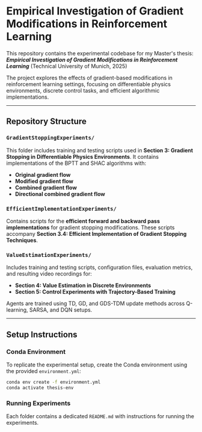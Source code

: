 # Empirical Investigation of Gradient Modifications in Reinforcement Learning

This repository contains the experimental codebase for my Master's thesis: **_Empirical Investigation of Gradient Modifications in Reinforcement Learning_** (Technical University of Munich, 2025)

The project explores the effects of gradient-based modifications in reinforcement learning settings, focusing on differentiable physics environments, discrete control tasks, and efficient algorithmic implementations.

---

## Repository Structure

### `GradientStoppingExperiments/`

This folder includes training and testing scripts used in **Section 3: Gradient Stopping in Differentiable Physics Environments**. It contains implementations of the BPTT and SHAC algorithms with:

- **Original gradient flow**
- **Modified gradient flow**
- **Combined gradient flow**
- **Directional combined gradient flow**

### `EfficientImplementationExperiments/`

Contains scripts for the **efficient forward and backward pass implementations** for gradient stopping modifications. These scripts accompany **Section 3.4: Efficient Implementation of Gradient Stopping Techniques**.

### `ValueEstimationExperiments/`

Includes training and testing scripts, configuration files, evaluation metrics, and resulting video recordings for:

- **Section 4: Value Estimation in Discrete Environments**
- **Section 5: Control Experiments with Trajectory-Based Training**

Agents are trained using TD, GD, and GDS-TDM update methods across Q-learning, SARSA, and DQN setups.

---

## Setup Instructions

### Conda Environment

To replicate the experimental setup, create the Conda environment using the provided `environment.yml`:

```bash
conda env create -f environment.yml
conda activate thesis-env
```

### Running Experiments

Each folder contains a dedicated `README.md` with instructions for running the experiments.
